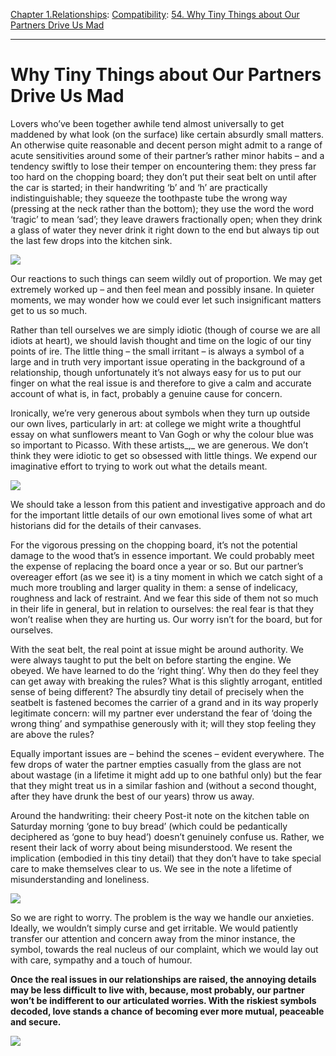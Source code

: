 [Chapter 1.Relationships](https://www.theschooloflife.com/thebookoflife/category/relationships/): [Compatibility](https://www.theschooloflife.com/thebookoflife/category/relationships/compatibility/): [54. Why Tiny Things about Our Partners Drive Us Mad](https://www.theschooloflife.com/thebookoflife/why-tiny-things-about-our-partners-drive-us-mad/)

* * *

# Why Tiny Things about Our Partners Drive Us Mad

Lovers who’ve been together awhile tend almost universally to get maddened by what look (on the surface) like certain absurdly small matters. An otherwise quite reasonable and decent person might admit to a range of acute sensitivities around some of their partner’s rather minor habits – and a tendency swiftly to lose their temper on encountering them: they press far too hard on the chopping board; they don’t put their seat belt on until after the car is started; in their handwriting ‘b’ and ‘h’ are practically indistinguishable; they squeeze the toothpaste tube the wrong way (pressing at the neck rather than the bottom); they use the word the word ‘tragic’ to mean ‘sad’; they leave drawers fractionally open; when they drink a glass of water they never drink it right down to the end but always tip out the last few drops into the kitchen sink.

![](http://flakphoto.com/assets/photos/jessica-todd-harper-self-portrait-with-christopher-clementines.jpg)

Our reactions to such things can seem wildly out of proportion. We may get extremely worked up – and then feel mean and possibly insane. In quieter moments, we may wonder how we could ever let such insignificant matters get to us so much.

Rather than tell ourselves we are simply idiotic (though of course we are all idiots at heart), we should lavish thought and time on the logic of our tiny points of ire. The little thing – the small irritant – is always a symbol of a large and in truth very important issue operating in the background of a relationship, though unfortunately it’s not always easy for us to put our finger on what the real issue is and therefore to give a calm and accurate account of what is, in fact, probably a genuine cause for concern.

Ironically, we’re very generous about symbols when they turn up outside our own lives, particularly in art: at college we might write a thoughtful essay on what sunflowers meant to Van Gogh or why the colour blue was so important to Picasso. With these artists_,_ we are generous. We don’t think they were idiotic to get so obsessed with little things. We expend our imaginative effort to trying to work out what the details meant.

![](https://upload.wikimedia.org/wikipedia/en/0/00/Pablo_Picasso,_1901-02,_Femme_aux_Bras_Crois%C3%A9s,_Woman_with_Folded_Arms_(Madchenbildnis),_oil_on_canvas,_81_%C3%97_58_cm_(32_%C3%97_23_in).jpg)

We should take a lesson from this patient and investigative approach and do for the important little details of our own emotional lives some of what art historians did for the details of their canvases.

For the vigorous&nbsp;pressing on the chopping board, it’s not the potential damage to the wood&nbsp;that’s in essence important. We could probably meet the expense of replacing the board once a year or so. But our partner’s overeager effort (as we see it) is a tiny moment in which we catch sight of a much more troubling and larger quality in them: a sense of indelicacy, roughness and lack of restraint. And we fear this side of them not so much in their life in general, but in relation to ourselves: the real fear is that they won’t realise when they are hurting us. Our worry isn’t for the board, but for ourselves.

With the seat belt, the real point at issue might be around authority. We were always taught to put the belt on before starting the engine. We obeyed. We have learned to do the ‘right thing’. Why then do they feel they can get away with breaking the rules? What is this slightly arrogant, entitled sense of being different? The absurdly tiny detail of precisely when the seatbelt is fastened becomes the carrier of a grand and in its way properly legitimate concern: will my partner ever understand the fear of ‘doing the wrong thing’ and sympathise generously with it; will they stop feeling they are above the rules?

Equally important issues are – behind the scenes – evident everywhere. The few drops of water the partner empties casually from the glass are not about wastage (in a lifetime it might add up to one bathful only) but the fear that they might treat us in a similar fashion and (without a second thought, after they have drunk the best of our years) throw us away.

Around the handwriting: their cheery Post-it note on the kitchen table on Saturday morning ‘gone to buy bread’ (which could be pedantically deciphered as ‘gone to buy head’) doesn’t genuinely confuse us. Rather, we resent their lack of worry about being misunderstood. We resent the implication (embodied in this tiny detail) that they don’t have to take special care to make themselves clear to us. We see in the note a lifetime of misunderstanding and loneliness.

![](http://jmireps.s3.amazonaws.com/gxl_4f7e0b57-0af0-4351-8e0b-1ada0a660dbf.jpg)

So we are right to worry. The problem is the way we handle our anxieties. Ideally, we wouldn’t simply curse and get irritable. We would patiently transfer our attention and concern away from the minor instance, the symbol, towards the real nucleus of our complaint, which we would lay out with care, sympathy and a touch of humour.

**Once the real issues in our relationships are raised, the annoying details may be less difficult to live with, because, most probably, our partner won’t be indifferent to our articulated worries. With the riskiest symbols decoded, love stands a chance of&nbsp;becoming ever more mutual, peaceable and secure.**

[![](https://img.youtube.com/vi/W82s0_NyMKQ/0.jpg)](https://www.youtube.com/embed/W82s0_NyMKQ?ecver=2 '')
